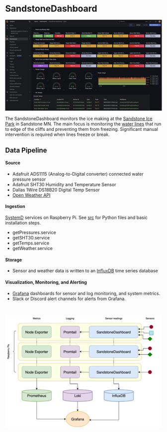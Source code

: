 # SandstoneDashboard

![Grafana Dashboard](images_diagrams/grafana_dashboard.jpg)

The SandstoneDashboard monitors the ice making at the [Sandstone Ice Park](https://www.mountainproject.com/area/106915985/sandstone-ice-park) in Sandstone MN. The main focus is monitoring the [water lines](images_diagrams/README.md#sandstone-ice-park-water-lines) that run to edge of the cliffs and preventing them from freezing. Significant manual intervention is required when lines freeze or break.

## Data Pipeline

#### Source

* Adafruit ADS1115 (Analog-to-Digital converter) connected water pressure sensor
* Adafruit SHT30 Humidity and Temperature Sensor
* Dallas 1Wire DS18B20 Digital Temp Sensor
* [Open Weather API](https://openweathermap.org/api)

#### Ingestion

[SystemD](ansible/systemd) services on Raspberry Pi. See [src](src) for Python files and basic installation steps.
* getPressures.service
* getSHT30.service
* getTemps.service
* getWeather.service

#### Storage

* Sensor and weather data is written to an [InfluxDB](influxdb) time series database

#### Visualization, Monitoring, and Alerting

* [Grafana](grafana) dashboards for sensor and log monitoring, and system metrics.
* Slack or Discord alert channels for alerts from Grafana.

<br>

![graph](images_diagrams/monitoring_stack.svg)
